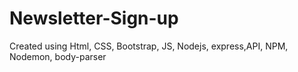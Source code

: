 # Newsletter-Sign-up
Created using Html, CSS, Bootstrap, JS, Nodejs, express,API, NPM, Nodemon, body-parser
